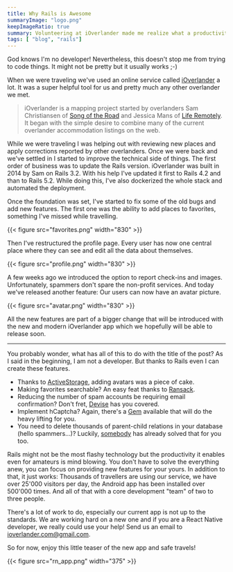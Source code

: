 ```yaml
---
title: Why Rails is Awesome
summaryImage: "logo.png"
keepImageRatio: true
summary: Volunteering at iOverlander made me realize what a productivity enabler Rails is.
tags: [ "blog", "rails"]
---
```


God knows I'm no developer! Nevertheless, this doesn't stop me from trying to code things. It might not be pretty but it usually works ;-)

When we were traveling we've used an online service called [iOverlander](https://ioverlander.com) a lot. It was a super helpful tool for us and pretty much any other overlander we met.

> iOverlander is a mapping project started by overlanders Sam Christiansen of [Song of the Road](http://www.songoftheroad.com/) and Jessica Mans of [Life Remotely](http://www.liferemotely.com/). It began with the simple desire to combine many of the current overlander accommodation listings on the web.

While we were traveling I was helping out with reviewing new places and apply corrections reported by other overlanders. Once we were back and we've settled in I started to improve the technical side of things. The first order of business was to update the Rails version. iOverlander was built in 2014 by Sam on Rails 3.2. With his help I've updated it first to Rails 4.2 and than to Rails 5.2. While doing this, I've also dockerized the whole stack and automated the deployment.

Once the foundation was set, I've started to fix some of the old bugs and add new features. The first one was the ability to add places to favorites, something I've missed while travelling.

{{< figure src="favorites.png" width="830" >}}

Then I've restructured the profile page. Every user has now one central place where they can see and edit all the data about themselves.

{{< figure src="profile.png" width="830" >}}

A few weeks ago we introduced the option to report check-ins and images. Unfortunately, spammers don't spare the non-profit services. And today we've released another feature: Our users can now have an avatar picture.

{{< figure src="avatar.png" width="830" >}}

All the new features are part of a bigger change that will be introduced with the new and modern iOverlander app which we hopefully will be able to release soon.

---

You probably wonder, what has all of this to do with the title of the post?
As I said in the beginning, I am not a developer. But thanks to Rails even I can create these features.

* Thanks to [ActiveStorage](https://edgeguides.rubyonrails.org/active_storage_overview.html), adding avatars was a piece of cake.
* Making favorites searchable? An easy feat thanks to [Ransack](https://github.com/activerecord-hackery/ransack).
* Reducing the number of spam accounts be requiring email confirmation? Don't fret, [Devise](https://github.com/heartcombo/devise) has you covered.
* Implement hCaptcha? Again, there's a [Gem](https://github.com/CapSens/hcaptcha) available that will do the heavy lifting for you.
* You need to delete thousands of parent-child relations in your database (hello spammers...)? Luckily, [somebody](https://blog.getcensus.com/cascading-deletes-in-rails/) has already solved that for you too.

Rails might not be the most flashy technology but the productivity it enables even for amateurs is mind blowing. You don't have to solve the everything anew, you can focus on providing new features for your yours. In addition to that, it just works: Thousands of travellers are using our service, we have over 25'000 visitors per day, the Android app has been installed over 500'000 times. And all of that with a core development "team" of two to three people.

There's a lot of work to do, especially our current app is not up to the standards. We are working hard on a new one and if you are a React Native developer, we really could use your help! Send us an email to ioverlander.com@gmail.com.

So for now, enjoy this little teaser of the new app and safe travels!

{{< figure src="rn_app.png" width="375" >}}
